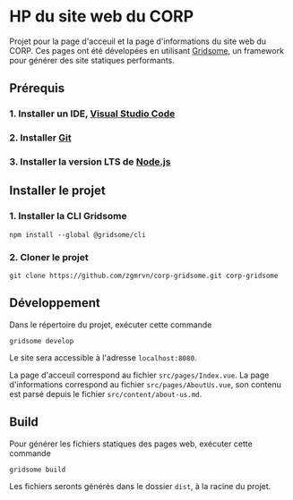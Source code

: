 # HP du site web du CORP

Projet pour la page d'acceuil et la page d'informations du site web du CORP. Ces pages ont été dévelopées en utilisant [Gridsome](https://gridsome.org/), un framework pour générer des site statiques performants.

## Prérequis

### 1. Installer un IDE, [Visual Studio Code](https://code.visualstudio.com/)

### 2. Installer [Git](https://gitforwindows.org/)

### 3.  Installer la version LTS de [Node.js](https://nodejs.org/en/)

## Installer le projet

### 1. Installer la CLI Gridsome
`npm install --global @gridsome/cli`

### 2. Cloner le projet
`git clone https://github.com/zgmrvn/corp-gridsome.git corp-gridsome`

## Développement
Dans le répertoire du projet, exécuter cette commande

`gridsome develop`

Le site sera accessible à l'adresse `localhost:8080`.

La page d'acceuil correspond au fichier `src/pages/Index.vue`. La page d'informations correspond au fichier `src/pages/AboutUs.vue`, son contenu est parsé depuis le fichier `src/content/about-us.md`.

## Build
Pour générer les fichiers statiques des pages web, exécuter cette commande

`gridsome build`

Les fichiers seronts générés dans le dossier `dist`, à la racine du projet.
